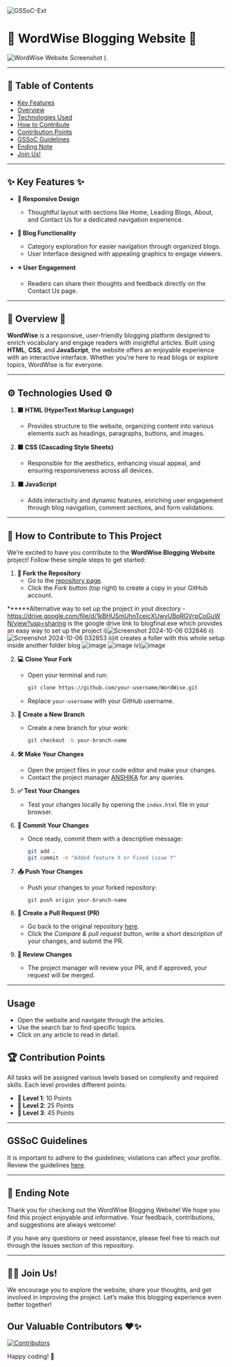 
![GSSoC-Ext](https://github.com/sakshamsaraf23/WordWise/blob/main/images/Untitled%20design.png)
# 📖 WordWise Blogging Website 📝 

![WordWise Website Screenshot](https://github.com/sakshamsaraf23/WordWise/blob/main/images/website.png)
).


---

## 🌟 Table of Contents
- [Key Features](#-key-features-)
- [Overview](#-overview-)
- [Technologies Used](#-technologies-used-)
- [How to Contribute](#-how-to-contribute-to-this-project-)
- [Contribution Points](#contribution-points)
- [GSSoC Guidelines](#gssoc-guidelines)
- [Ending Note](#-ending-note-)
- [Join Us!](#-join-us-)

---

## ✨ Key Features ✨
- **📱 Responsive Design**
  - Thoughtful layout with sections like Home, Leading Blogs, About, and Contact Us for a dedicated navigation experience.

- **📝 Blog Functionality**
  - Category exploration for easier navigation through organized blogs.
  - User Interface designed with appealing graphics to engage viewers.

- **⭐ User Engagement**
  - Readers can share their thoughts and feedback directly on the Contact Us page.

---

## 🌟 Overview 🌟
**WordWise** is a responsive, user-friendly blogging platform designed to enrich vocabulary and engage readers with insightful articles. Built using **HTML**, **CSS**, and **JavaScript**, the website offers an enjoyable experience with an interactive interface. Whether you're here to read blogs or explore topics, WordWise is for everyone.

---

## ⚙️ Technologies Used ⚙️
1. **🟦 HTML (HyperText Markup Language)**
   - Provides structure to the website, organizing content into various elements such as headings, paragraphs, buttons, and images.

2. **🟪 CSS (Cascading Style Sheets)**
   - Responsible for the aesthetics, enhancing visual appeal, and ensuring responsiveness across all devices.

3. **⬛ JavaScript**
   - Adds interactivity and dynamic features, enriching user engagement through blog navigation, comment sections, and form validations.

---

## 🚀 How to Contribute to This Project

We’re excited to have you contribute to the **WordWise Blogging Website** project! Follow these simple steps to get started:

1. **🍴 Fork the Repository**  
   - Go to the [repository page](https://github.com/ANSHIKA-26/WordWise).
   - Click the *Fork* button (top right) to create a copy in your GitHub account.

******Alternative way to set up the project in yout directory   - 
https://drive.google.com/file/d/1kBHUSmUhnTceicXUwyUBqRGVrpCoGuWN/view?usp=sharing is the google drive link to blogfinal.exe which provides an easy way to set up the project
i)![Screenshot 2024-10-06 032846](https://github.com/user-attachments/assets/87abbddc-0918-477a-a8f0-957bfd755234)
ii)![Screenshot 2024-10-06 032853](https://github.com/user-attachments/assets/f76f2663-36a4-44c7-9abe-203cbf8ec8e9)
iii)it creates a foller with this whole setup inside another folder blog ![image](https://github.com/user-attachments/assets/46ae05d2-6959-451e-b568-097f9c3c920a)
![image](https://github.com/user-attachments/assets/6e24ce5c-4122-488d-8982-957b3d5a284b)
iv)![image](https://github.com/user-attachments/assets/f39ace62-c3e2-4c71-a040-197179643163)





2. **💻 Clone Your Fork**  
   - Open your terminal and run:
     ```bash
     git clone https://github.com/your-username/WordWise.git
     ```
   - Replace `your-username` with your GitHub username.

3. **🌿 Create a New Branch** 
   - Create a new branch for your work:
     ```bash
     git checkout -b your-branch-name
     ```

4. **🛠️ Make Your Changes**
   - Open the project files in your code editor and make your changes.
   - Contact the project manager [ANSHIKA](https://github.com/ANSHIKA-26) for any queries.

5. **✅ Test Your Changes**
   - Test your changes locally by opening the `index.html` file in your browser.

6. **💬 Commit Your Changes** 
   - Once ready, commit them with a descriptive message:
     ```bash
     git add .
     git commit -m "Added feature X or Fixed issue Y"
     ```

7. **📤 Push Your Changes**
   - Push your changes to your forked repository:
     ```bash
     git push origin your-branch-name
     ```

8. **🔄 Create a Pull Request (PR)** 
   - Go back to the original repository [here](https://github.com/ANSHIKA-26/WordWise).
   - Click the *Compare & pull request* button, write a short description of your changes, and submit the PR.

9. **🔎 Review Changes**
   - The project manager will review your PR, and if approved, your request will be merged.

---
 ## Usage
- Open the website and navigate through the articles.
- Use the search bar to find specific topics.
- Click on any article to read in detail.

## 🏆 Contribution Points
All tasks will be assigned various levels based on complexity and required skills. Each level provides different points:
- **🥇 Level 1**: 10 Points  
- **🥈 Level 2**: 25 Points  
- **🥉 Level 3**: 45 Points  

---

## GSSoC Guidelines 
It is important to adhere to the guidelines; violations can affect your profile. Review the guidelines [here](https://github.com/GSSoC24/Contributor/tree/main/gssoc-guidelines).

---


## 📄 Ending Note
Thank you for checking out the WordWise Blogging Website! We hope you find this project enjoyable and informative. Your feedback, contributions, and suggestions are always welcome!

If you have any questions or need assistance, please feel free to reach out through the Issues section of this repository.

---

## 🙌🏻 Join Us!
We encourage you to explore the website, share your thoughts, and get involved in improving the project. Let’s make this blogging experience even better together!

## Our Valuable Contributors ❤️✨

[![Contributors](https://contrib.rocks/image?repo=say-het/WordWise)](https://github.com/say-het/WordWise/graphs/contributors)


Happy coding! 📝
